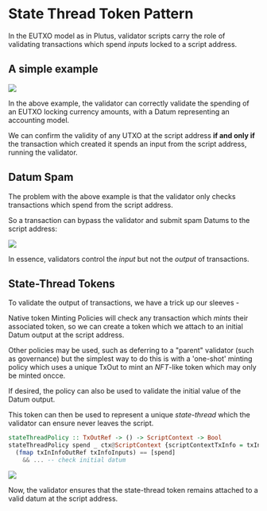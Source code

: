 # State Thread Token Pattern

In the EUTXO model as in Plutus, validator scripts carry the role of validating transactions which spend _inputs_ locked to a script address.

## A simple example



![](https://static.slab.com/prod/uploads/pigzq8jp/posts/images/H7u0BsduHLFO-3YoFRN2AH2e.svg)



In the above example, the validator can correctly validate the spending of an EUTXO locking currency amounts, with a Datum representing an accounting model.

We can confirm the validity of any UTXO at the script address **if and only if** the transaction which created it spends an input from the script address, running the validator.

## Datum Spam

The problem with the above example is that the validator only checks transactions which spend from the script address.

So a transaction can bypass the validator and submit spam Datums to the script address:

![](https://static.slab.com/prod/uploads/pigzq8jp/posts/images/xd6LhwB5sZ9rITBaRHMBcYjd.svg)



In essence, validators control the _input_ but not the _output_ of transactions.

## State-Thread Tokens

To validate the output of transactions, we have a trick up our sleeves -

Native token Minting Policies will check any transaction which _mints_ their associated token, so we can create a token which we attach to an initial Datum output at the script address.

Other policies may be used, such as deferring to a "parent" validator (such as governance) but the simplest way to do this is with a 'one-shot' minting policy which uses a unique TxOut to mint an _NFT_-like token which may only be minted oncce.

If desired, the policy can also be used to validate the initial value of the Datum output.

This token can then be used to represent a unique _state-thread_ which the validator can ensure never leaves the script.

```haskell
stateThreadPolicy :: TxOutRef -> () -> ScriptContext -> Bool
stateThreadPolicy spend _ ctx@ScriptContext {scriptContextTxInfo = txInfo@TxInfo { txInfoInputs } } =
  (fmap txInInfoOutRef txInfoInputs) == [spend]
    && ... -- check initial datum
```



![](https://static.slab.com/prod/uploads/pigzq8jp/posts/images/A4SRD7Rfi4fpcZEbPtk1UNEB.svg)



Now, the validator ensures that the state-thread token remains attached to a valid datum at the script address.
